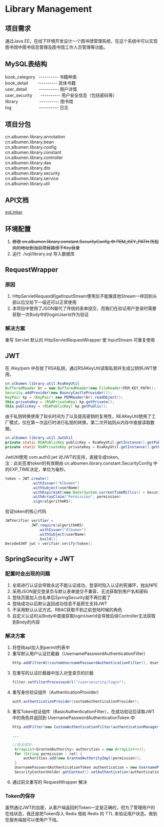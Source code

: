 # Library Management

## 项目需求
通过Java EE，在线下环境开发设计一个图书馆管理系统，在这个系统中可以实现图书馆中图书信息管理及图书馆工作人员管理等功能。

## MySQL表结构
book_category&nbsp;&nbsp;&nbsp;---------- 书籍种类</br>
book_detail&nbsp;&nbsp;&nbsp;&nbsp;&nbsp;&nbsp;&nbsp;&nbsp;---------- 具体书籍</br>
user_detail&nbsp;&nbsp;&nbsp;&nbsp;&nbsp;&nbsp;&nbsp;&nbsp;&nbsp;&nbsp;---------- 用户详情</br>
user_security&nbsp;&nbsp;&nbsp;&nbsp;&nbsp;&nbsp;&nbsp;---------- 用户安全信息（包括密码等）</br>
library&nbsp;&nbsp;&nbsp;&nbsp;&nbsp;&nbsp;&nbsp;&nbsp;&nbsp;&nbsp;&nbsp;&nbsp;&nbsp;&nbsp;&nbsp;&nbsp;&nbsp;&nbsp;---------- 图书馆</br>
log&nbsp;&nbsp;&nbsp;&nbsp;&nbsp;&nbsp;&nbsp;&nbsp;&nbsp;&nbsp;&nbsp;&nbsp;&nbsp;&nbsp;&nbsp;&nbsp;&nbsp;&nbsp;&nbsp;&nbsp;&nbsp;&nbsp;&nbsp;---------- 日志</br>

## 项目分包
cn.albumen.library.annotation </br>
cn.albumen.library.bean </br>
cn.albumen.library.config </br>
cn.albumen.library.constant </br>
cn.albumen.library.controller </br>
cn.albumen.library.dao </br>
cn.albumen.library.dto </br>
cn.albumen.library.security </br>
cn.albumen.library.service </br>
cn.albumen.library.util </br>

## API文档
[eoLinker](https://www.eolinker.com/#/share/index?shareCode=DnawFZ)

## 环境配置
1. ~~修改 cn.albumen.library.constant.SecurityConfig 中 PEM_KEY_PATH 所指向的地址到当前项目路径下Key目录~~
2. 运行 ./sql/library.sql 导入数据库

## RequestWrapper
### 原因
1. HttpServletRequest的getInputStream使用后不能像其他Stream一样回到头部以后交给下一级还可以正常使用
2. 本项目中使用了JSON替代了传统的表单提交，而我们在验证用户登录时需要获取一次Body中的loginUserId作为验证
### 解决方案
重写 Servlet 默认的 HttpServletRequestWrapper 使 InputStream 可重复使用

## JWT
在 /Key/pem 中存放了RSA私钥，通过RSAKeyUtil读取私钥并生成公钥供JWT使用。
```Java
cn.albumen.library.util.RsaKeyUtil
BufferedReader br = new BufferedReader(new FileReader(PEM_KEY_PATH));
Security.addProvider(new BouncyCastleProvider());
KeyPair kp = (KeyPair) new PEMReader(br).readObject();
this.privateKey = (RSAPrivateKey) kp.getPrivate();
this.publicKey = (RSAPublicKey) kp.getPublic();
```
由于私钥转换使用了较长时间为了以及提高密钥的复用性，REAKeyUtil使用了工厂模式，仅在第一次运行时进行私钥的转换，第二次开始则从内存中直接读取数据。
```Java
cn.albumen.library.util.JwtUtil
private static RSAPublicKey publicKey = RsaKeyUtil.getInstance().getPublicKey();
private static RSAPrivateKey privateKey = RsaKeyUtil.getInstance().getPrivateKey();
```
JwtUtil使用 com.auth0.jwt 对JWT的支持，直接生成token。</br>
注：此处签发token的有效期由 cn.albumen.library.constant.SecurityConfig 中的EXP_TIME决定，单位为毫秒。
```Java
token = JWT.create()
            .withIssuer("Albumen")
            .withSubject(userName)
            .withExpiresAt(new Date(System.currentTimeMillis() + SecurityConfig.EXP_TIME))
            .withArrayClaim("Permission", permission)
            .sign(algorithmRS);
```
验证token的核心代码
```Java
JWTVerifier verifier = 
            JWT.require(algorithmRS)
               .withIssuer("Albumen")
               .withSubject(userName)
               .build();
DecodedJWT jwt = verifier.verify(token);
```

## SpringSecurity + JWT
### 配置时会出现的问题
1. 全局进行认证会导致永远不能认证成功，登录时陷入认证的死循环，抛出NPE
2. 采用JSON提交登录页与默认表单提交不兼容，无法获取到用户名和密码
3. 登陆页面加入白名单后SpringSecurity就不再拦截了
4. 登陆成功以后默认返回成功信息不是原生支持JWT
5. 不采用默认认证方式，RBAC获取不到之前登陆时候的角色
6. 自定义认证时从Body中直接获取loginUserId会导致后续Controller无法获取到Body的内容
### 解决方案
1. 将登陆api加入到permit列表中
2. 重写默认用户认证拦截器（UsernamePasswordAuthenticationFilter）
   ```Java
   http.addFilterAt(customUsernamePasswordAuthenticationFilter(), UsernamePasswordAuthenticationFilter.class);
   ```
3. 在重写的认证拦截器中加入对登录页的拦截
   ```Java
   filter.setFilterProcessesUrl("/usersecurity/login");
   ```
4. 重写身份验证组件（AuthenticationProvider）
   ```Java
   auth.authenticationProvider(customAuthenticationProvider);
   ```
5. 重写Token验证组件（BasicAuthenticationFilter），在成功验证后读取JWT中的角色并返回到 UsernamePasswordAuthenticationToken 中
   ```Java
   http.addFilter(new CustomAuthenticationFilter(authenticationManager(), redisUtil))

   ...

   //验证成功
    ArrayList<GrantedAuthority> authorities = new ArrayList<>();
    for (String permission : ret) {
        authorities.add(new GrantedAuthorityImpl(permission));
    }
    UsernamePasswordAuthenticationToken authentication = new UsernamePasswordAuthenticationToken(id, null, authorities);
    SecurityContextHolder.getContext().setAuthentication(authentication);
   ```
6. 通过前文重写的 RequestWrapper 解决
### Token的保存
虽然通过JWT的加密，从客户端返回的Token一定是正确的，但为了管理用户的在线状态，我还是把Token存入 Redis 借助 Redis 的 TTL 来验证用户状态。做到在服务端就可以使用户下线。